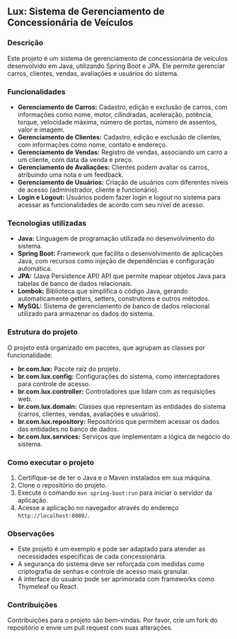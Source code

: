 ## Lux: Sistema de Gerenciamento de Concessionária de Veículos

### Descrição

Este projeto é um sistema de gerenciamento de concessionária de veículos desenvolvido em Java, utilizando Spring Boot e JPA. Ele permite gerenciar carros, clientes, vendas, avaliações e usuários do sistema.

### Funcionalidades

* **Gerenciamento de Carros:** Cadastro, edição e exclusão de carros, com informações como nome, motor, cilindradas, aceleração, potência, torque, velocidade máxima, número de portas, número de assentos, valor e imagem.
* **Gerenciamento de Clientes:** Cadastro, edição e exclusão de clientes, com informações como nome, contato e endereço.
* **Gerenciamento de Vendas:** Registro de vendas, associando um carro a um cliente, com data da venda e preço.
* **Gerenciamento de Avaliações:** Clientes podem avaliar os carros, atribuindo uma nota e um feedback.
* **Gerenciamento de Usuários:** Criação de usuários com diferentes níveis de acesso (administrador, cliente e funcionário).
* **Login e Logout:** Usuários podem fazer login e logout no sistema para acessar as funcionalidades de acordo com seu nível de acesso.

### Tecnologias utilizadas

* **Java:** Linguagem de programação utilizada no desenvolvimento do sistema.
* **Spring Boot:** Framework que facilita o desenvolvimento de aplicações Java, com recursos como injeção de dependências e configuração automática.
* **JPA:** (Java Persistence API) API que permite mapear objetos Java para tabelas de banco de dados relacionais.
* **Lombok:** Biblioteca que simplifica o código Java, gerando automaticamente getters, setters, construtores e outros métodos.
* **MySQL:** Sistema de gerenciamento de banco de dados relacional utilizado para armazenar os dados do sistema.

### Estrutura do projeto

O projeto está organizado em pacotes, que agrupam as classes por funcionalidade:

* **br.com.lux:** Pacote raiz do projeto.
* **br.com.lux.config:** Configurações do sistema, como interceptadores para controle de acesso.
* **br.com.lux.controller:** Controladores que lidam com as requisições web.
* **br.com.lux.domain:** Classes que representam as entidades do sistema (carros, clientes, vendas, avaliações e usuários).
* **br.com.lux.repository:** Repositórios que permitem acessar os dados das entidades no banco de dados.
* **br.com.lux.services:** Serviços que implementam a lógica de negócio do sistema.

### Como executar o projeto

1. Certifique-se de ter o Java e o Maven instalados em sua máquina.
2. Clone o repositório do projeto.
3. Execute o comando `mvn spring-boot:run` para iniciar o servidor da aplicação.
4. Acesse a aplicação no navegador através do endereço `http://localhost:8080/`.

### Observações

* Este projeto é um exemplo e pode ser adaptado para atender as necessidades específicas de cada concessionária.
* A segurança do sistema deve ser reforçada com medidas como criptografia de senhas e controle de acesso mais granular.
* A interface do usuário pode ser aprimorada com frameworks como Thymeleaf ou React.

### Contribuições

Contribuições para o projeto são bem-vindas. Por favor, crie um fork do repositório e envie um pull request com suas alterações.
